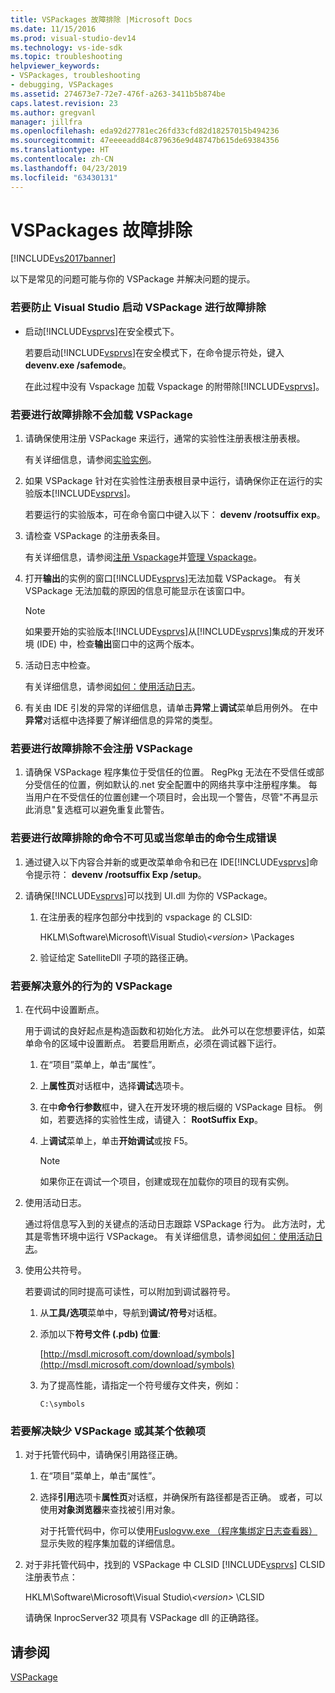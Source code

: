 ```yaml
---
title: VSPackages 故障排除 |Microsoft Docs
ms.date: 11/15/2016
ms.prod: visual-studio-dev14
ms.technology: vs-ide-sdk
ms.topic: troubleshooting
helpviewer_keywords:
- VSPackages, troubleshooting
- debugging, VSPackages
ms.assetid: 274673e7-72e7-476f-a263-3411b5b874be
caps.latest.revision: 23
ms.author: gregvanl
manager: jillfra
ms.openlocfilehash: eda92d27781ec26fd33cfd82d18257015b494236
ms.sourcegitcommit: 47eeeeadd84c879636e9d48747b615de69384356
ms.translationtype: HT
ms.contentlocale: zh-CN
ms.lasthandoff: 04/23/2019
ms.locfileid: "63430131"
---
```

# <a name="troubleshooting-vspackages"></a>VSPackages 故障排除
[!INCLUDE[vs2017banner](../includes/vs2017banner.md)]

以下是常见的问题可能与你的 VSPackage 并解决问题的提示。  
  
### <a name="to-troubleshoot-a-vspackage-that-keeps-visual-studio-from-starting"></a>若要防止 Visual Studio 启动 VSPackage 进行故障排除  
  
- 启动[!INCLUDE[vsprvs](../includes/vsprvs-md.md)]在安全模式下。  
  
     若要启动[!INCLUDE[vsprvs](../includes/vsprvs-md.md)]在安全模式下，在命令提示符处，键入**devenv.exe /safemode**。  
  
     在此过程中没有 Vspackage 加载 Vspackage 的附带除[!INCLUDE[vsprvs](../includes/vsprvs-md.md)]。  
  
### <a name="to-troubleshoot-a-vspackage-that-does-not-load"></a>若要进行故障排除不会加载 VSPackage  
  
1. 请确保使用注册 VSPackage 来运行，通常的实验性注册表根注册表根。  
  
     有关详细信息，请参阅[实验实例](../extensibility/the-experimental-instance.md)。  
  
2. 如果 VSPackage 针对在实验性注册表根目录中运行，请确保你正在运行的实验版本[!INCLUDE[vsprvs](../includes/vsprvs-md.md)]。  
  
     若要运行的实验版本，可在命令窗口中键入以下： **devenv /rootsuffix exp**。  
  
3. 请检查 VSPackage 的注册表条目。  
  
     有关详细信息，请参阅[注册 Vspackage](internals/registering-vspackages.md)并[管理 Vspackage](../extensibility/managing-vspackages.md)。  
  
4. 打开**输出**的实例的窗口[!INCLUDE[vsprvs](../includes/vsprvs-md.md)]无法加载 VSPackage。 有关 VSPackage 无法加载的原因的信息可能显示在该窗口中。  
  
    > [!NOTE]
    > 如果要开始的实验版本[!INCLUDE[vsprvs](../includes/vsprvs-md.md)]从[!INCLUDE[vsprvs](../includes/vsprvs-md.md)]集成的开发环境 (IDE) 中，检查**输出**窗口中的这两个版本。  
  
5. 活动日志中检查。  
  
     有关详细信息，请参阅[如何：使用活动日志](../extensibility/how-to-use-the-activity-log.md)。  
  
6. 有关由 IDE 引发的异常的详细信息，请单击**异常**上**调试**菜单启用例外。 在中**异常**对话框中选择要了解详细信息的异常的类型。  
  
### <a name="to-troubleshoot-a-vspackage-that-does-not-register"></a>若要进行故障排除不会注册 VSPackage  
  
1. 请确保 VSPackage 程序集位于受信任的位置。 RegPkg 无法在不受信任或部分受信任的位置，例如默认的.net 安全配置中的网络共享中注册程序集。 每当用户在不受信任的位置创建一个项目时，会出现一个警告，尽管"不再显示此消息"复选框可以避免重复此警告。  
  
### <a name="to-troubleshoot-a-command-that-is-not-visible-or-that-generates-an-error-when-you-click-a-command"></a>若要进行故障排除的命令不可见或当您单击的命令生成错误  
  
1. 通过键入以下内容合并新的或更改菜单命令和已在 IDE[!INCLUDE[vsprvs](../includes/vsprvs-md.md)]命令提示符： **devenv /rootsuffix Exp /setup**。  
  
2. 请确保[!INCLUDE[vsprvs](../includes/vsprvs-md.md)]可以找到 UI.dll 为你的 VSPackage。  
  
    1. 在注册表的程序包部分中找到的 vspackage 的 CLSID:  
  
         HKLM\Software\Microsoft\Visual Studio\\*\<version>* \Packages  
  
    2. 验证给定 SatelliteDll 子项的路径正确。  
  
### <a name="to-troubleshoot-a-vspackage-that-behaves-unexpectedly"></a>若要解决意外的行为的 VSPackage  
  
1. 在代码中设置断点。  
  
     用于调试的良好起点是构造函数和初始化方法。 此外可以在您想要评估，如菜单命令的区域中设置断点。 若要启用断点，必须在调试器下运行。  
  
    1. 在“项目”菜单上，单击“属性”。  
  
    2. 上**属性页**对话框中，选择**调试**选项卡。  
  
    3. 在中**命令行参数**框中，键入在开发环境的根后缀的 VSPackage 目标。 例如，若要选择的实验性生成，请键入： **RootSuffix Exp**。  
  
    4. 上**调试**菜单上，单击**开始调试**或按 F5。  
  
        > [!NOTE]
        > 如果你正在调试一个项目，创建或现在加载你的项目的现有实例。  
  
2. 使用活动日志。  
  
     通过将信息写入到的关键点的活动日志跟踪 VSPackage 行为。 此方法时，尤其是零售环境中运行 VSPackage。 有关详细信息，请参阅[如何：使用活动日志](../extensibility/how-to-use-the-activity-log.md)。  
  
3. 使用公共符号。  
  
     若要调试的同时提高可读性，可以附加到调试器符号。  
  
    1. 从**工具/选项**菜单中，导航到**调试/符号**对话框。  
  
    2. 添加以下**符号文件 (.pdb) 位置**:  
  
         [http://msdl.microsoft.com/download/symbols](http://msdl.microsoft.com/download/symbols)  
  
    3. 为了提高性能，请指定一个符号缓存文件夹，例如：  
  
        ```  
        C:\symbols  
        ```  
  
### <a name="to-troubleshoot-a-missing-vspackage-or-one-of-its-dependencies"></a>若要解决缺少 VSPackage 或其某个依赖项  
  
1. 对于托管代码中，请确保引用路径正确。  
  
   1. 在“项目”菜单上，单击“属性”。  
  
   2. 选择**引用**选项卡**属性页**对话框，并确保所有路径都是否正确。 或者，可以使用**对象浏览器**来查找被引用对象。  
  
        对于托管代码中，你可以使用[Fuslogvw.exe （程序集绑定日志查看器）](http://msdn.microsoft.com/library/e32fa443-0778-4cc3-bf36-5c8ea297d296)显示失败的程序集加载的详细信息。  
  
2. 对于非托管代码中，找到的 VSPackage 中 CLSID [!INCLUDE[vsprvs](../includes/vsprvs-md.md)] CLSID 注册表节点：  
  
    HKLM\Software\Microsoft\Visual Studio\\*\<version>* \CLSID  
  
   请确保 InprocServer32 项具有 VSPackage dll 的正确路径。  
  
## <a name="see-also"></a>请参阅  
 [VSPackage](../extensibility/internals/vspackages.md)
